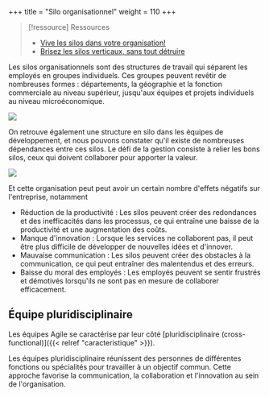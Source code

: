 +++
title = "Silo organisationnel"
weight = 110
+++

> [!ressource] Ressources
> - [Vive les silos dans votre organisation!](https://www.frenchweb.fr/vive-les-silos-dans-votre-organisation/379694)
> - [Brisez les silos verticaux, sans tout détruire](https://forum.scrumlife.tv/t/brisez-les-silos-verticaux-sans-tout-detruire/3201/1)

Les silos organisationnels sont des structures de travail qui séparent les employés  en groupes individuels. Ces groupes peuvent revêtir de nombreuses formes :
départements, la géographie et la fonction commerciale au niveau supérieur, jusqu'aux équipes et projets individuels au niveau microéconomique.

![](https://qph.cf2.quoracdn.net/main-qimg-22a5205f65125dff1a8f659d2b3ae42f-lq)

On retrouve également une structure en silo dans les équipes de développement, et nous pouvons constater qu'il existe de nombreuses dépendances entre ces silos. Le défi de la gestion consiste à relier les bons silos, ceux qui doivent collaborer pour apporter la valeur.

![](https://scaledagile.com/wp-content/uploads/2021/06/DVSplusdependencies2-768x438-1.png)

Et cette organisation peut peut avoir un certain nombre d'effets négatifs sur l'entreprise, notamment

- Réduction de la productivité : Les silos peuvent créer des redondances et des inefficacités dans les processus, ce qui entraîne une baisse de la productivité et une augmentation des coûts.
- Manque d'innovation : Lorsque les services ne collaborent pas, il peut être plus difficile de développer de nouvelles idées et d'innover.
- Mauvaise communication : Les silos peuvent créer des obstacles à la communication, ce qui peut entraîner des malentendus et des erreurs.
- Baisse du moral des employés : Les employés peuvent se sentir frustrés et démotivés lorsqu'ils ne sont pas en mesure de collaborer efficacement.


## Équipe pluridisciplinaire 
Les équipes Agile se caractérise par leur côté [pluridisciplinaire (cross-functional)]({{< relref "caracteristique" >}}). 

Les équipes pluridisciplinaire réunissent des personnes de différentes fonctions ou spécialités pour travailler à un objectif commun. Cette approche favorise la communication, la collaboration et l'innovation au sein de l'organisation.
